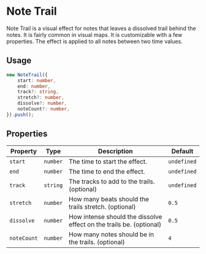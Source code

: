 # Note Trail

Note Trail is a visual effect for notes that leaves a dissolved trail behind the notes. It is fairly common in visual maps. It is customizable with a few properties. The effect is applied to all notes between two time values.

## Usage

```ts
new NoteTrail({
    start: number,
    end: number,
    track?: string,
    stretch?: number,
    dissolve?: number,
    noteCount?: number,
}).push();
```

## Properties

| Property      | Type      | Description                                                           | Default       |
|---------------|-----------|-----------------------------------------------------------------------|---------------|
| `start`       | `number`  | The time to start the effect.                                         | `undefined`   |
| `end`         | `number`  | The time to end the effect.                                           | `undefined`   |
| `track`       | `string`  | The tracks to add to the trails. (optional)                           | `undefined`   |
| `stretch`     | `number`  | How many beats should the trails stretch. (optional)                  | `0.5`         |
| `dissolve`    | `number`  | How intense should the dissolve effect on the trails be. (optional)   | `0.5`         |
| `noteCount`   | `number`  | How many notes should be in the trails. (optional)                    | `4`           |
